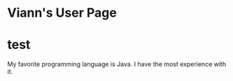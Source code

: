 # Viann's User Page
# test

My favorite programming language is Java. I have the most experience with it. 

